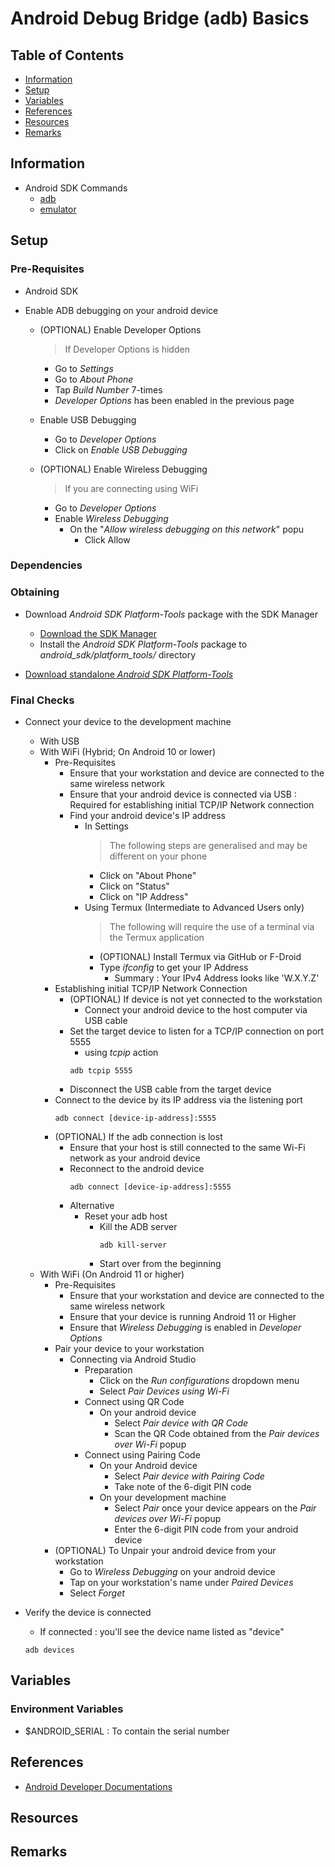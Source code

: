 # Android Debug Bridge (adb) Basics

## Table of Contents
+ [Information](#information)
+ [Setup](#setup)
+ [Variables](#variables)
+ [References](#references)
+ [Resources](#resources)
+ [Remarks](#remarks)

## Information

- Android SDK Commands
	+ [adb](commands/adb.md)
	+ [emulator](commands/emulator.md)

## Setup
### Pre-Requisites
+ Android SDK 
- Enable ADB debugging on your android device
	- (OPTIONAL) Enable Developer Options
		> If Developer Options is hidden
		+ Go to *Settings*
		+ Go to *About Phone*
		+ Tap *Build Number* 7-times
		+ *Developer Options* has been enabled in the previous page

	- Enable USB Debugging
		+ Go to *Developer Options*
		+ Click on *Enable USB Debugging*

	- (OPTIONAL) Enable Wireless Debugging
		> If you are connecting using WiFi
		+ Go to *Developer Options*
		+ Enable *Wireless Debugging*
			- On the "*Allow wireless debugging on this network*" popu
				+ Click Allow

### Dependencies
### Obtaining
- Download *Android SDK Platform-Tools* package with the SDK Manager
	+ [Download the SDK Manager](https://developer.android.com/studio/intro/update#sdk-manager)
	+ Install the *Android SDK Platform-Tools* package to *android_sdk/platform_tools/* directory

- [Download standalone *Android SDK Platform-Tools*](https://developer.android.com/studio/releases/platform-tools)
	
### Final Checks
- Connect your device to the development machine
	+ With USB
	- With WiFi (Hybrid; On Android 10 or lower)
		- Pre-Requisites
			+ Ensure that your workstation and device are connected to the same wireless network
			+ Ensure that your android device is connected via USB : Required for establishing initial TCP/IP Network connection
			- Find your android device's IP address
				- In Settings
					> The following steps are generalised and may be different on your phone
					+ Click on "About Phone"
					+ Click on "Status"
					+ Click on "IP Address"
				- Using Termux (Intermediate to Advanced Users only)
					> The following will require the use of a terminal via the Termux application
					+ (OPTIONAL) Install Termux via GitHub or F-Droid
					- Type *ifconfig* to get your IP Address
						+ Summary : Your IPv4 Address looks like 'W.X.Y.Z'
		- Establishing initial TCP/IP Network Connection
			- (OPTIONAL) If device is not yet connected to the workstation
				+ Connect your android device to the host computer via USB cable
			+ Set the target device to listen for a TCP/IP connection on port 5555
				+ using *tcpip* action
				```console
				adb tcpip 5555
				```
			+ Disconnect the USB cable from the target device
		- Connect to the device by its IP address via the listening port
			```console
			adb connect [device-ip-address]:5555
			```
		- (OPTIONAL) If the adb connection is lost
			+ Ensure that your host is still connected to the same Wi-Fi network as your android device
			+ Reconnect to the android device
				```console
				adb connect [device-ip-address]:5555
				```
			- Alternative
				- Reset your adb host
					- Kill the ADB server
						```console
						adb kill-server
						```
					+ Start over from the beginning
	- With WiFi (On Android 11 or higher)
		- Pre-Requisites
			+ Ensure that your workstation and device are connected to the same wireless network
			+ Ensure that your device is running Android 11 or Higher
			+ Ensure that *Wireless Debugging* is enabled in *Developer Options*
		- Pair your device to your workstation 
			- Connecting via Android Studio
				- Preparation
					+ Click on the *Run configurations* dropdown menu
					+ Select *Pair Devices using Wi-Fi*
				- Connect using QR Code
					- On your android device
						+ Select *Pair device with QR Code*
						+ Scan the QR Code obtained from the *Pair devices over Wi-Fi* popup	
				- Connect using Pairing Code
					- On your Android device
						+ Select *Pair device with Pairing Code*
						+ Take note of the 6-digit PIN code
					- On your development machine
						+ Select *Pair* once your device appears on the *Pair devices over Wi-Fi* popup
						+ Enter the 6-digit PIN code from your android device
		- (OPTIONAL) To Unpair your android device from your workstation
			+ Go to *Wireless Debugging* on your android device
			+ Tap on your workstation's name under *Paired Devices*
			+ Select *Forget*

- Verify the device is connected
	+ If connected : you'll see the device name listed as "device"
	```console
	adb devices
	```

## Variables

### Environment Variables
+ $ANDROID_SERIAL : To contain the serial number

## References
+ [Android Developer Documentations](https://developer.android.com/studio/command-line/adb)

## Resources

## Remarks
